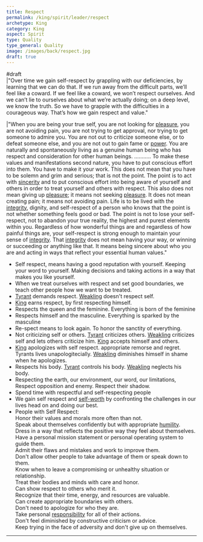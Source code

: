```yaml
---
title: Respect
permalink: /king/spirit/leader/respect
archetype: King
category: King
aspect: Spirit
type: Quality
type_general: Quality
image: /images/back/respect.jpg
draft: true
---
```

#draft   
|"Over time we gain self-respect by grappling with our deficiencies, by learning that we can do that. If we run away from the difficult parts, we’ll feel like a coward. If we feel like a coward, we won’t respect ourselves. And we can’t lie to ourselves about what we’re actually doing; on a deep level, we know the truth. So we have to grapple with the difficulties in a courageous way. That’s how we gain respect and value."  
  
|"When you are being your true self, you are not looking for [pleasure](/lover/heart/care_giver/pleasure), you are not avoiding pain, you are not trying to get approval, nor trying to get someone to admire you. You are not out to criticize someone else, or to defeat someone else, and you are not out to gain fame or [power](/king/mature_king/power). You are naturally and spontaneously living as a genuine human being who has respect and consideration for other human beings. ……….. To make these values and manifestations second nature, you have to put conscious effort into them. You have to make it your work. This does not mean that you have to be solemn and grim and serious; that is not the point. The point is to act with [sincerity](/warrior/heart/explorer/sincerity) and to put conscious effort into being aware of yourself and others in order to treat yourself and others with respect. This also does not mean giving up [pleasure](/lover/heart/care_giver/pleasure); it means not seeking [pleasure](/lover/heart/care_giver/pleasure). It does not mean creating pain; it means not avoiding pain. Life is to be lived with the [integrity](/king/body/ruler_and_judge/integrity), dignity, and self-respect of a person who knows that the point is not whether something feels good or bad. The point is not to lose your self-respect, not to abandon your true reality, the highest and purest elements within you. Regardless of how wonderful things are and regardless of how painful things are, your self-respect is strong enough to maintain your sense of [integrity](/king/body/ruler_and_judge/integrity). That [integrity](/king/body/ruler_and_judge/integrity) does not mean having your way, or winning or succeeding or anything like that. It means being sincere about who you are and acting in ways that reflect your essential human values."  
  
- Self respect, means having a good reputation with yourself. Keeping your word to yourself. Making decisions and taking actions in a way that makes you like yourself.   
- When we treat ourselves with respect and set good boundaries, we teach other people how we want to be treated.   
- [Tyrant](/king/mature_king/tyrant_shadow) demands respect. [Weakling](/king/mature_king/weakling_shadow) doesn't respect self.   
- [King](/[king](/king/mature_king)/mature_king) earns respect, by first respecting himself.   
- Respects the queen and the feminine. Everything is born of the feminine  
- Respects himself and the masculine. Everything is sparked by the masculine  
- Re-spect means to look again. To honor the sanctity of everything.   
- Not criticizing self or others. [Tyrant](/king/mature_king/tyrant_shadow) criticizes others. [Weakling](/king/mature_king/weakling_shadow) criticizes self and lets others criticize him. [King](/[king](/king/mature_king)/mature_king) accepts himself and others.   
- [King](/[king](/king/mature_king)/mature_king) apologizes with self respect. appropriate remorse and regret. Tyrants lives unapologitecially. [Weakling](/king/mature_king/weakling_shadow) diminishes himself in shame when he apologizes.   
- Respects his body. [Tyrant](/king/mature_king/tyrant_shadow) controls his body. [Weakling](/king/mature_king/weakling_shadow) neglects his body.   
- Respecting the earth, our environment, our word, our limitations, Respect opposition and enemy. Respect their shadow.   
- Spend time with respectful and self-respecting people  
- We gain self respect and [self-worth](/warrior/heart/explorer/self-worth) by confronting the challenges in our lives head on and doing our best.   
- People with Self Respect:   
 Honor their values and morals more often than not.  
 Speak about themselves confidently but with appropriate [humility](/warrior/heart/explorer/humility).  
 Dress in a way that reflects the positive way they feel about themselves.  
 Have a personal mission statement or personal operating system to guide them.  
 Admit their flaws and mistakes and work to improve them.  
 Don't allow other people to take advantage of them or speak down to them.  
 Know when to leave a compromising or unhealthy situation or relationship.  
 Treat their bodies and minds with care and honor.  
 Can show respect to others who merit it.  
 Recognize that their time, energy, and resources are valuable.  
 Can create appropriate boundaries with others.  
 Don't need to apologize for who they are.  
 Take personal [responsibility](/king/mature_king/responsibility) for all of their actions.  
 Don't feel diminished by constructive criticism or advice.  
 Keep trying in the face of adversity and don't give up on themselves.  
  
  
---
